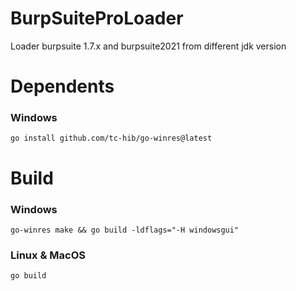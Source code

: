 # BurpSuiteProLoader
Loader burpsuite 1.7.x and burpsuite2021 from different jdk version

# Dependents
### Windows
```shell
go install github.com/tc-hib/go-winres@latest
```


# Build
### Windows
```shell
go-winres make && go build -ldflags="-H windowsgui"
```

### Linux & MacOS
```shell
go build
```
